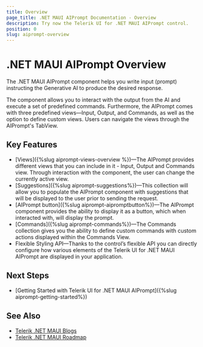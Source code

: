 ```yaml
---
title: Overview
page_title: .NET MAUI AIPrompt Documentation - Overview
description: Try now the Telerik UI for .NET MAUI AIPrompt control.
position: 0
slug: aiprompt-overview
---
```


# .NET MAUI AIPrompt Overview

The .NET MAUI AIPrompt component helps you write input (prompt) instructing the Generative AI to produce the desired response.

The component allows you to interact with the output from the AI and execute a set of predefined commands. Furthermore, the AIPrompt comes with three predefined views—Input, Output, and Commands, as well as the option to define custom views. Users can navigate the views through the AIPrompt's TabView.

## Key Features

* [Views]({%slug aiprompt-views-overview %})&mdash;The AIPrompt provides different views that you can include in it - Input, Output and Commands view. Through interaction with the component, the user can change the currently active view.
* [Suggestions]({%slug aiprompt-suggestions%})&mdash;This collection will allow you to populate the AIPrompt component with suggestions that will be displayed to the user prior to sending the request.
* [AIPrompt button]({%slug aiprompt-aipromptbutton%})&mdash;The AIPrompt component provides the ability to display it as a button, which when interacted with, will display the prompt.
* [Commands]({%slug aiprompt-commands%})&mdash;The Commands collection gives you the ability to define custom commands with custom actions displayed within the Commands View.
* Flexible Styling API&mdash;Thanks to the control’s flexible API you can directly configure how various elements of the Telerik UI for .NET MAUI AIPrompt are displayed in your application.

## Next Steps

- [Getting Started with Telerik UI for .NET MAUI AIPrompt]({%slug aiprompt-getting-started%})

## See Also

- [Telerik .NET MAUI Blogs](https://www.telerik.com/forums/maui?tagId=2058)
- [Telerik .NET MAUI Roadmap](https://www.telerik.com/support/whats-new/maui-ui/roadmap)
